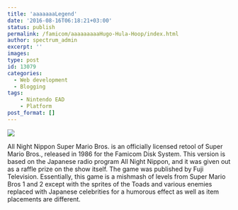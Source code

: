 ```yaml
---
title: 'aaaaaaaLegend'
date: '2016-08-16T06:18:21+03:00'
status: publish
permalink: /famicom/aaaaaaaaaHugo-Hula-Hoop/index.html
author: spectrum_admin
excerpt: ''
images: 
type: post
id: 13079
categories:
  - Web development
  - Blogging
tags:
    - Nintendo EAD
    - Platform
post_format: []
---
```


![](https://images.launchbox-app.com/133dd9d0-2e30-476a-835e-6bbc915b02e4.jpg)

<div id="game-description" class="tabcontent">
All Night Nippon Super Mario Bros. is an officially licensed retool of Super Mario Bros., released in 1986 for the Famicom Disk System. This version is based on the Japanese radio program All Night Nippon, and it was given out as a raffle prize on the show itself. The game was published by Fuji Television. Essentially, this game is a mishmash of levels from Super Mario Bros 1 and 2 except with the sprites of the Toads and various enemies replaced with Japanese celebrities for a humorous effect as well as item placements are different.
</div>
